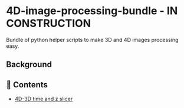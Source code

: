 # 4D-image-processing-bundle - IN CONSTRUCTION
Bundle of python helper scripts to make 3D and 4D images processing easy.

## Background

## 🔗 Contents
* [4D-3D time and z slicer]()
